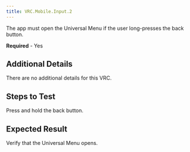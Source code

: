 ```yaml
---
title: VRC.Mobile.Input.2
---
```


The app must open the Universal Menu if the user long-presses the back button.

**Required** - Yes

## Additional Details

There are no additional details for this VRC.

## Steps to Test

Press and hold the back button.

## Expected Result

Verify that the Universal Menu opens.
